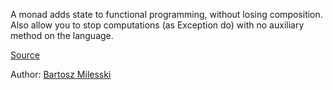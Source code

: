 A monad adds state to functional programming, without losing composition. Also allow you to stop computations (as Exception do) with no auxiliary method on the language. 

[Source](https://www.youtube.com/watch?v=gHiyzctYqZ0&list=PLbgaMIhjbmEnaH_LTkxLI7FMa2HsnawM_&index=19)

Author: [Bartosz Milesski](../authors/bartosz_milewski.md)
